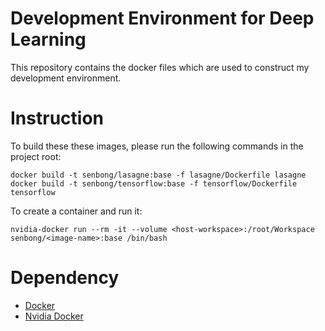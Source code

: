 # Development Environment for Deep Learning

This repository contains the docker files which are used to construct my development environment.

# Instruction

To build these these images, please run the following commands in the project root:

```
docker build -t senbong/lasagne:base -f lasagne/Dockerfile lasagne
docker build -t senbong/tensorflow:base -f tensorflow/Dockerfile tensorflow
```

To create a container and run it:

```
nvidia-docker run --rm -it --volume <host-workspace>:/root/Workspace senbong/<image-name>:base /bin/bash
```

# Dependency

* [Docker](https://www.docker.com/)
* [Nvidia Docker](https://github.com/NVIDIA/nvidia-docker)
